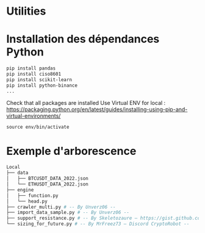 # Utilities
# Installation des dépendances Python
```bash
pip install pandas
pip install ciso8601
pip install scikit-learn
pip install python-binance
...
```
Check that all packages are installed
Use Virtual ENV for local : https://packaging.python.org/en/latest/guides/installing-using-pip-and-virtual-environments/
```
source env/bin/activate
```

# Exemple d'arborescence
```bash
Local
├── data
│   ├── BTCUSDT_DATA_2022.json
│   └── ETHUSDT_DATA_2022.json
├── engine
│   ├── function.py
│   └── head.py
├── crawler_multi.py # -- By Unverz06 --
├── import_data_sample.py # -- By Unverz06 --
├── support_resistance.py # -- By Skeletozaure — https://gist.github.com/skeletozaure --
└── sizing_for_future.py # -- By MrFreez73 — Discord CryptoRobot --
```